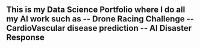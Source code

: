 This is my Data Science Portfolio where I do all my AI work such as
-- Drone Racing Challenge 
-- CardioVascular disease prediction
-- AI Disaster Response
--

